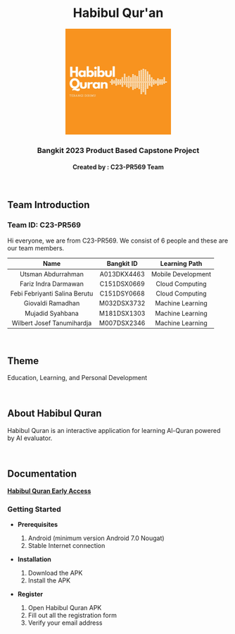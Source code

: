 <h1 align="center">Habibul Qur'an</h1>
<p align="center">
  <img src="https://github.com/Bangkit-2023-Habibul-Quran/.github/blob/main/Habibul%20Quran%20-%20Logo.png" width="240px" alt="Habibul Quran Logo">
</p>
<h3 align="center">Bangkit 2023 Product Based Capstone Project</h3>
<h4 align="center">Created by : C23-PR569 Team</h4>
<br>

## Team Introduction 
### Team ID: C23-PR569
Hi everyone, we are from C23-PR569. We consist of 6 people and these are our team members.

| Name | Bangkit ID | Learning Path |
| :---: | :---: | :---: |
| Utsman Abdurrahman | A013DKX4463 | Mobile Development |
| Fariz Indra Darmawan | C151DSX0669 | Cloud Computing |
| Febi Febriyanti Salina Berutu | C151DSY0668 | Cloud Computing |
| Giovaldi Ramadhan | M032DSX3732 | Machine Learning |
| Mujadid Syahbana | M181DSX1303 | Machine Learning |
| Wilbert Josef Tanumihardja | M007DSX2346 | Machine Learning |

<br>

## Theme 
Education, Learning, and Personal Development

<br>

## About Habibul Quran
Habibul Quran is an interactive application for learning Al-Quran powered by AI evaluator.

<br>

## Documentation 

[**Habibul Quran Early Access**](https://drive.google.com/file/d/1oSIgsF70xENLDLPlwXfu7u8GemsMwnhN/view?usp=drive_link)


### Getting Started
- **Prerequisites**

  1.  Android (minimum version Android 7.0 Nougat)
  2.  Stable Internet connection

- **Installation**

  1.  Download the APK
  2.  Install the APK

- **Register**

  1.  Open Habibul Quran APK
  2.  Fill out all the registration form
  3.  Verify your email address
